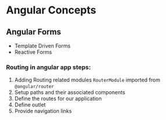 # Angular Concepts

## Angular Forms
- Template Driven Forms
- Reactive Forms

### Routing in angular app steps:
1. Adding Routing related modules `RouterModule` imported from `@angular/router`
2. Setup paths and their associated components
3. Define the routes for our application
4. Define outlet
5. Provide navigation links
